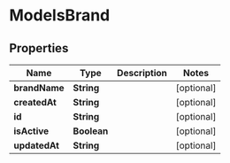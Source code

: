 

# ModelsBrand


## Properties

| Name | Type | Description | Notes |
|------------ | ------------- | ------------- | -------------|
|**brandName** | **String** |  |  [optional] |
|**createdAt** | **String** |  |  [optional] |
|**id** | **String** |  |  [optional] |
|**isActive** | **Boolean** |  |  [optional] |
|**updatedAt** | **String** |  |  [optional] |




